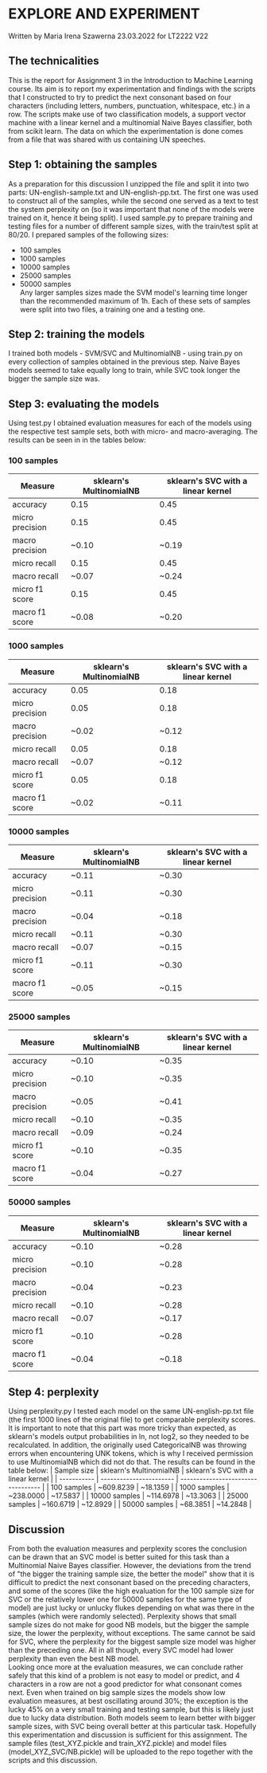 # EXPLORE AND EXPERIMENT
Written by Maria Irena Szawerna 23.03.2022 for LT2222 V22  

## The technicalities
This is the report for Assignment 3 in the Introduction to Machine Learning course. Its aim is to report my experimentation and findings with the scripts that I constructed to try to predict the next consonant 
based on four characters (including letters, numbers, punctuation, whitespace, etc.) in a row. The scripts make use of two classification models, a support vector machine with a linear kernel and a multinomial
Naive Bayes classifier, both from scikit learn. The data on which the experimentation is done comes from a file that was shared with us containing UN speeches.  
## Step 1: obtaining the samples
As a preparation for this discussion I unzipped the file and split it into two parts: UN-english-sample.txt and UN-english-pp.txt. The first one was used to construct all of the samples, while the second one
served as a text to test the system perplexity on (so it was important that none of the models were trained on it, hence it being split). I used sample.py to prepare training and testing files for a number of
different sample sizes, with the train/test split at 80/20. I prepared samples of the following sizes:  
+ 100 samples
+ 1000 samples
+ 10000 samples
+ 25000 samples
+ 50000 samples  
Any larger samples sizes made the SVM model's learning time longer than the recommended maximum of 1h. Each of these sets of samples were split into two files, a training one and a testing one.
## Step 2: training the models
I trained both models - SVM/SVC and MultinomialNB - using train.py on every collection of samples obtained in the previous step. Naive Bayes models seemed to take equally long to train, while SVC took longer the 
bigger the sample size was. 
## Step 3: evaluating the models
Using test.py I obtained evaluation measures for each of the models using the respective test sample sets, both with micro- and macro-averaging. The results can be seen in in the tables below:
### 100 samples
| Measure | sklearn's MultinomialNB | sklearn's SVC with a linear kernel |
| ----------- | ----------------------- | ---------------------------------- |
| accuracy | 0.15 | 0.45 |
| micro precision | 0.15 | 0.45 |
| macro precision | ~0.10 | ~0.19 |
| micro recall | 0.15 | 0.45 |
| macro recall | ~0.07 | ~0.24 |
| micro f1 score | 0.15 | 0.45 |
| macro f1 score | ~0.08 | ~0.20 |
### 1000 samples
| Measure | sklearn's MultinomialNB | sklearn's SVC with a linear kernel |
| ----------- | ----------------------- | ---------------------------------- |
| accuracy | 0.05 | 0.18 |
| micro precision | 0.05 | 0.18 |
| macro precision | ~0.02 | ~0.12 |
| micro recall | 0.05 | 0.18 |
| macro recall | ~0.07 | ~0.12 |
| micro f1 score | 0.05 | 0.18 |
| macro f1 score | ~0.02 | ~0.11 |
### 10000 samples
| Measure | sklearn's MultinomialNB | sklearn's SVC with a linear kernel |
| ----------- | ----------------------- | ---------------------------------- |
| accuracy | ~0.11 | ~0.30 |
| micro precision | ~0.11 | ~0.30 |
| macro precision | ~0.04 | ~0.18 |
| micro recall | ~0.11 | ~0.30 |
| macro recall | ~0.07 | ~0.15 |
| micro f1 score | ~0.11 | ~0.30 |
| macro f1 score | ~0.05 | ~0.15 |
### 25000 samples
| Measure | sklearn's MultinomialNB | sklearn's SVC with a linear kernel |
| ----------- | ----------------------- | ---------------------------------- |
| accuracy | ~0.10 | ~0.35 |
| micro precision | ~0.10 | ~0.35 |
| macro precision | ~0.05 | ~0.41 |
| micro recall | ~0.10 | ~0.35 |
| macro recall | ~0.09 | ~0.24 |
| micro f1 score | ~0.10 | ~0.35 |
| macro f1 score | ~0.04 | ~0.27 |
### 50000 samples
| Measure | sklearn's MultinomialNB | sklearn's SVC with a linear kernel |
| ----------- | ----------------------- | ---------------------------------- |
| accuracy | ~0.10 | ~0.28 |
| micro precision | ~0.10 | ~0.28 |
| macro precision | ~0.04 | ~0.23 |
| micro recall | ~0.10 | ~0.28 |
| macro recall | ~0.07 | ~0.17 |
| micro f1 score | ~0.10 | ~0.28 |
| macro f1 score | ~0.04 | ~0.18 |
## Step 4: perplexity
Using perplexity.py I tested each model on the same UN-english-pp.txt file (the first 1000 lines of the original file) to get comparable perplexity scores. It is important to note that this part was more tricky
than expected, as sklearn's models output probabilities in ln, not log2, so they needed to be recalculated. In addition, the originally used CategoricalNB was throwing errors when encountering UNK tokens, which
is why I received permission to use MultinomialNB which did not do that. The results can be found in the table below:
| Sample size | sklearn's MultinomialNB | sklearn's SVC with a linear kernel |
| ----------- | ----------------------- | ---------------------------------- |
| 100 samples | ~609.8239 | ~18.1359 |
| 1000 samples | ~238.0000 | ~17.5837 |
| 10000 samples | ~114.6978 | ~13.3063 |
| 25000 samples | ~160.6719 | ~12.8929 |
| 50000 samples | ~68.3851 | ~14.2848 |
## Discussion
From both the evaluation measures and perplexity scores the conclusion can be drawn that an SVC model is better suited for this task than a Multinomial Naive Bayes classifier. However, the deviations from the
trend of "the bigger the training sample size, the better the model" show that it is difficult to predict the next consonant based on the preceding characters, and some of the scores (like the high evaluation for
the 100 sample size for SVC or the relatively lower one for 50000 samples for the same type of model) are just lucky or unlucky flukes depending on what was there in the samples (which were randomly selected).
Perplexity shows that small sample sizes do not make for good NB models, but the bigger the sample size, the lower the perplexity, without exceptions. The same cannot be said for SVC, where the perplexity for the
biggest sample size model was higher than the preceding one. All in all though, every SVC model had lower perplexity than even the best NB model.  
Looking once more at the evaluation measures, we can conclude rather safely that this kind of a problem is not easy to model or predict, and 4 characters in a row are not a good predictor for what consonant comes
next. Even when trained on big sample sizes the models show low evaluation measures, at best oscillating around 30%; the exception is the lucky 45% on a very small training and testing sample, but this is likely
just due to lucky data distribution. Both models seem to learn better with bigger sample sizes, with SVC being overall better at this particular task. 
Hopefully this experimentation and discussion is sufficient for this assignment. The sample files (test_XYZ.pickle and train_XYZ.pickle) and model files (model_XYZ_SVC/NB.pickle) will be uploaded to the repo 
together with the scripts and this discussion.



